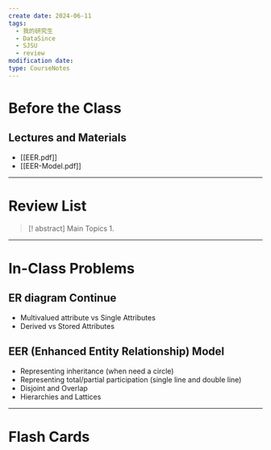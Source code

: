 ```yaml
---
create date: 2024-06-11
tags:
  - 我的研究生
  - DataSince
  - SJSU
  - review
modification date: 
type: CourseNotes
---
```


# Before the Class
## Lectures and Materials
- [[EER.pdf]]
- [[EER-Model.pdf]]
---
# Review List
>[! abstract] Main Topics
>1. 

---
# In-Class Problems
## ER diagram Continue
- Multivalued attribute vs Single Attributes
- Derived vs Stored Attributes
## EER (Enhanced Entity Relationship) Model
- Representing inheritance (when need a circle)
- Representing total/partial participation (single line and double line)
- Disjoint and Overlap
- Hierarchies and Lattices
---

# Flash Cards

